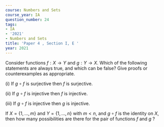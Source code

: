 ```yaml
---
course: Numbers and Sets
course_year: IA
question_number: 24
tags:
- IA
- '2021'
- Numbers and Sets
title: 'Paper 4 , Section I, E '
year: 2021
---
```




Consider functions $f: X \rightarrow Y$ and $g: Y \rightarrow X$. Which of the following statements are always true, and which can be false? Give proofs or counterexamples as appropriate.

(i) If $g \circ f$ is surjective then $f$ is surjective.

(ii) If $g \circ f$ is injective then $f$ is injective.

(iii) If $g \circ f$ is injective then $g$ is injective.

If $X=\{1, \ldots, m\}$ and $Y=\{1, \ldots, n\}$ with $m<n$, and $g \circ f$ is the identity on $X$, then how many possibilities are there for the pair of functions $f$ and $g$ ?